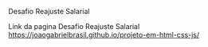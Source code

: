 Desafio Reajuste Salarial

Link da pagina Desafio Reajuste Salarial
 https://joaogabrielbrasil.github.io/projeto-em-html-css-js/

